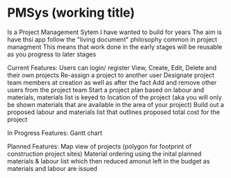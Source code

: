 # PMSys (working title) 
Is a Project Management Sytem I have wanted to build for years
The aim is have thsi app follow the "living document" philosophy common in project managment
This means that work done in the early stages will be reusable as you progress to later stages 

Current Features:
Users can login/ register
View, Create, Edit, Delete and their own projects
Re-assign a project to another user
Designate project team members at creation as well as after the fact
Add and remove other users from the project team
Start a project plan based on labour and materials, materials list is keyed to location of the project (aka you will only be shown materials that are available in the area of your project)
Build out a proposed labour and materials list that outlines proposed total cost for the project

In Progress Features:
Gantt chart

Planned Features:
Map view of projects (polygon for footprint of construction project sites)
Material ordering using the inital planned materials & labour list which then reduced amonut left in the budget as materials and labour are issued
